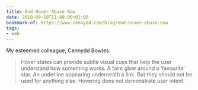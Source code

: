 ```yaml
---
title: End Hover Abuse Now
date: 2010-09-18T11:49:00+01:00
bookmark-of: https://www.cennydd.com/blog/end-hover-abuse-now
tags:
- web
---
```

My esteemed colleague, Cennydd Bowles:

> Hover states can provide subtle visual cues that help the user understand how something works. A faint glow around a ‘favourite’ star. An underline appearing underneath a link. But they should not be used for anything else. Hovering does not demonstrate user intent.
